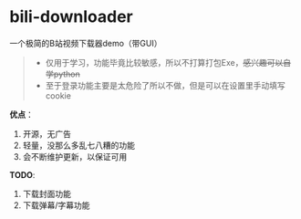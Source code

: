 # bili-downloader
一个极简的B站视频下载器demo（带GUI）

> - 仅用于学习，功能毕竟比较敏感，所以不打算打包Exe，<del>感兴趣可以自学python</del>
> - 至于登录功能主要是太危险了所以不做，但是可以在设置里手动填写cookie

**优点**：
1. 开源，无广告
2. 轻量，没那么多乱七八糟的功能
3. 会不断维护更新，以保证可用

**TODO**:
1. 下载封面功能
2. 下载弹幕/字幕功能
